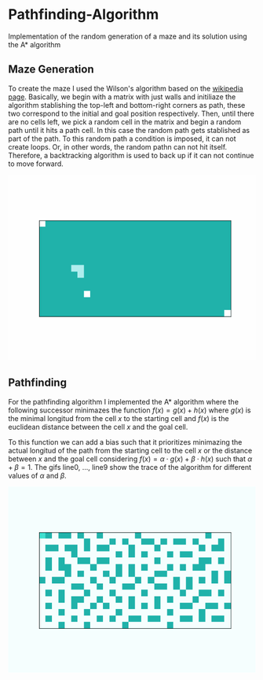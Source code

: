 # Pathfinding-Algorithm
Implementation of the random generation of a maze and its solution using the A* algorithm

## Maze Generation

To create the maze I used the Wilson's algorithm based on the [wikipedia page](https://en.wikipedia.org/wiki/Maze_generation_algorithm#Wilson's_Algorithm). Basically, we begin with a matrix with just walls and initiliaze the algorithm stablishing the top-left and bottom-right corners as path, these two correspond to the initial and goal position respectively. Then, until there are no cells left, we pick a random cell in the matrix and begin a random path until it hits a path cell. In this case the random path gets stablished as part of the path. To this random path a condition is imposed, it can not create loops. Or, in other words, the random pathn can not hit itself. Therefore, a backtracking algorithm is used to back up if it can not continue to move forward.


<p align="center">
  <img src="https://github.com/JustOneMorePlayer/Pathfinding-Algorithm/blob/main/READMEImages/line.gif">
</p>

 ## Pathfinding

For the pathfinding algorithm I implemented the A* algorithm where the following successor minimazes the function $f(x) = g(x) + h(x)$ where $g(x)$ is the minimal longitud from the cell $x$ to the starting cell and $f(x)$ is the euclidean distance between the cell $x$ and the goal cell.

To this function we can add a bias such that it prioritizes minimazing the actual longitud of the path from the starting cell to the cell $x$ or the distance between $x$ and the goal cell considering $f(x) = \alpha \cdot g(x) + \beta \cdot h(x)$ such that $\alpha + \beta = 1$. The gifs line0, ..., line9 show the trace of the algorithm for different values of $\alpha$ and $\beta$.

<p align="center">
  <img src="https://github.com/JustOneMorePlayer/Pathfinding-Algorithm/blob/main/READMEImages/line0.gif">
</p>
